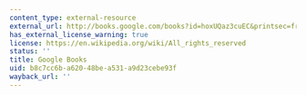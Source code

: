 ```yaml
---
content_type: external-resource
external_url: http://books.google.com/books?id=hoxUQaz3cuEC&printsec=frontcover
has_external_license_warning: true
license: https://en.wikipedia.org/wiki/All_rights_reserved
status: ''
title: Google Books
uid: b8c7cc6b-a620-48be-a531-a9d23cebe93f
wayback_url: ''
---
```

